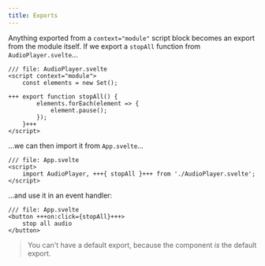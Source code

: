 ```yaml
---
title: Exports
---
```


Anything exported from a `context="module"` script block becomes an export from the module itself. If we export a `stopAll` function from `AudioPlayer.svelte`...

```svelte
/// file: AudioPlayer.svelte
<script context="module">
	const elements = new Set();

+++	export function stopAll() {
		elements.forEach(element => {
			element.pause();
		});
	}+++
</script>
```

...we can then import it from `App.svelte`...

```svelte
/// file: App.svelte
<script>
	import AudioPlayer, +++{ stopAll }+++ from './AudioPlayer.svelte';
</script>
```

...and use it in an event handler:

```svelte
/// file: App.svelte
<button +++on:click={stopAll}+++>
	stop all audio
</button>
```

> You can't have a default export, because the component _is_ the default export.
